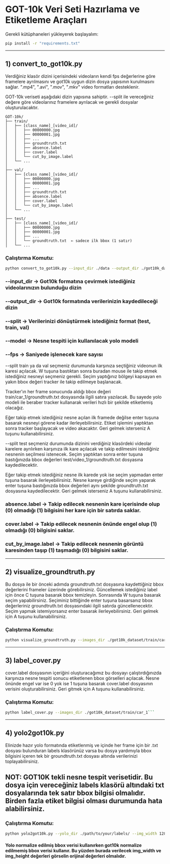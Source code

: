 # GOT-10k Veri Seti Hazırlama ve Etiketleme Araçları

Gerekli kütüphaneleri yükleyerek başlayalım:

```bash
pip install -r "requirements.txt"
```

---

## 1) convert\_to\_got10k.py

Verdiğiniz klasör dizini içerisindeki videoların kendi fps değerlerine göre framelere ayrılmasını ve got10k uygun dizin dosya yapısının kurulmasını sağlar. ".mp4", ".avi", ".mov", ".mkv" video formatları desteklenir.

GOT-10k veriseti aşağıdaki dizin yapısına sahiptir. --split ile vereceğiniz değere göre videolarınız framelere ayrılacak ve gerekli dosyalar oluşturulacaktır.

```
GOT-10k/
├── train/
│   ├── [class_name]_[video_id]/
│   │   ├── 00000000.jpg
│   │   ├── 00000001.jpg
│   │   ├── ...
│   │   ├── groundtruth.txt
│   │   ├── absence.label
│   │   ├── cover.label
│   │   └── cut_by_image.label
│   └── ...
│
├── val/
│   ├── [class_name]_[video_id]/
│   │   ├── 00000000.jpg
│   │   ├── 00000001.jpg
│   │   ├── ...
│   │   ├── groundtruth.txt
│   │   ├── absence.label
│   │   ├── cover.label
│   │   └── cut_by_image.label
│   └── ...
│
├── test/
│   ├── [class_name]_[video_id]/
│   │   ├── 00000000.jpg
│   │   ├── 00000001.jpg
│   │   ├── ...
│   │   └── groundtruth.txt  ← sadece ilk bbox (1 satır)
│   └── ...
```

### Çalıştırma Komutu:

```bash
python convert_to_got10k.py --input_dir ./data --output_dir ./got10k_dataset --split test --model ./model_weights/best.pt --fps 20
```

### \--input\_dir -> Got10k formatına çevirmek istediğiniz videolarınızın bulunduğu dizin
### \--output\_dir -> Got10k formatında verilerinizin kaydedileceği dizin
### \--split -> Verilerinizi dönüştürmek istediğiniz format (test, train, val)
### \--model -> Nesne tespiti için kullanılacak yolo modeli
### \--fps -> Saniyede işlenecek kare sayısı



\--split train ya da val seçmeniz durumunda karşınıza seçtiğiniz videonun ilk karesi açılacak. W tuşuna bastıktan sonra buradan mouse ile takip etmek istediğiniz nesneyi seçmeniz gerekli. Seçim yaptığınız bölgeyi kapsayan en yakın bbox değeri tracker ile takip edilmeye başlanacak. 

Tracker'ın her frame sonucunda aldığı bbox değeri train/car\_1/groundtruth.txt dosyasında ilgili satıra yazılacak. Bu sayede yolo modeli ile beraber tracker kullanarak verileri hızlı bir şekilde etiketlemiş olacağız.

Eğer takip etmek istediğiniz nesne açılan ilk framede değilse enter tuşuna basarak nesneyi görene kadar ilerleyebilirsiniz. Etiket işlemini yaptıktan sonra tracker başlayacak ve video akacaktır. Geri gelmek isterseniz A tuşunu kullanabilirsiniz.

\--split test seçmeniz durumunda dizinini verdiğiniz klasördeki videolar karelere ayrılırken karşınıza ilk kare açılacak ve takip edilmesini istediğiniz nesnenin seçilmesi istenecek. Seçim yaptıktan sonra enter tuşuna bastığınızda bbox değerleri test/video\_1/groundtruth.txt dosyasına kaydedilecektir.

Eğer takip etmek istediğiniz nesne ilk karede yok ise seçim yapmadan enter tuşuna basarak ilerleyebilirsiniz. Nesne kareye girdiğinde seçim yaparak enter tuşuna bastığınızda bbox değerleri aynı şekilde groundtruth.txt dosyasına kaydedilecektir. Geri gelmek isterseniz A tuşunu kullanabilirsiniz.

### absence.label -> Takip edilecek nesnenin kare içerisinde olup (0) olmadığı (1) bilgisini her kare için bir satırda saklar.
### cover.label -> Takip edilecek nesnenin önünde engel olup (1) olmadığı (0) bilgisini saklar.
### cut\_by\_image.label -> Takip edilecek nesnenin görüntü karesinden taşıp (1) taşmadığı (0) bilgisini saklar.

---

## 2) visualize\_groundtruth.py

Bu dosya ile bir önceki adımda groundtruth.txt dosyasına kaydettiğiniz bbox değerlerini frameler üzerinde görebilirsiniz.
Güncellemek istediğiniz label için önce C tuşuna basarak bbox temizleyin. Sonrasında W tuşuna basarak seçim yapabilirsiniz. Seçiminiz bittiğinde enter tuşuna basarsanız bbox değerleriniz groundtruth.txt dosyasındaki ilgili satırda güncellenecektir. Seçim yapmak istemiyorsanız enter basarak ilerleyebilirsiniz. Geri gelmek için A tuşunu kullanabilirsiniz.

### Çalıştırma Komutu:

```bash
python visualize_groundtruth.py --images_dir ./got10k_dataset/train/car_1/
```

---

## 3) label_cover.py
cover.label dosyasının içeriğini oluşturacağımız bu dosyayı çalıştırdığınızda karşınıza nesne tespiti sonucu etiketlenen bbox görselleri açılacak. Nesne önünde engel var ise 0 yok ise 1 tuşuna basarak cover.label dosyasının verisini oluşturabilirsiniz. Geri gitmek için A tuşunu kullanabilirsiniz.

### Çalıştırma Komutu:

```bash
python label_cover.py --images_dir ./got10k_dataset/train/car_1```
```

---

## 4) yolo2got10k.py

Elinizde hazır yolo formatında etiketlenmiş ve içinde her frame için bir .txt dosyası bulunduran labels klasörünüz varsa bu dosya yardımıyla bbox bilgisini içeren tek bir groundtruth.txt dosyası altında verilerinizi toplayabilirsiniz.
## NOT: GOT10K tekli nesne tespit verisetidir. Bu dosya için vereceğiniz labels klasörü altındaki txt dosyalarında tek satır bbox bilgisi olmalıdır. Birden fazla etiket bilgisi olması durumunda hata alabilirsiniz.

### Çalıştırma Komutu:

```bash
python yolo2got10k.py --yolo_dir ./path/to/your/labels/ --img_width 1280 --img_height 720 --output_file ./got10k_dataset/train/car_1/groundtruth.txt
```

#### Yolo normalize edilmiş bbox verisi kullanırken got10k normalize edilmemiş bbox verisi kullanır. Bu yüzden burada verilecek img\_width ve img\_height değerleri görselin orijinal değerleri olmalıdır.

